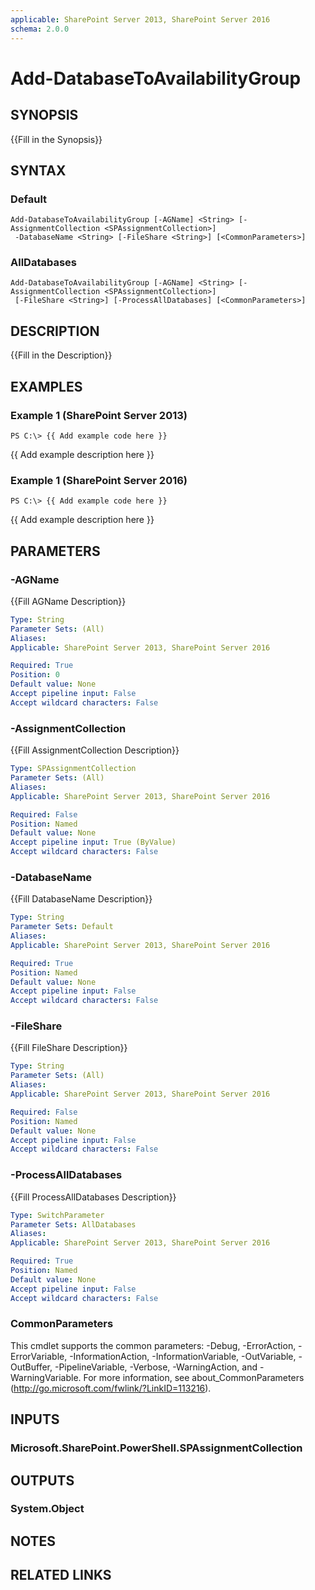 ```yaml
---
applicable: SharePoint Server 2013, SharePoint Server 2016
schema: 2.0.0
---
```


# Add-DatabaseToAvailabilityGroup

## SYNOPSIS
{{Fill in the Synopsis}}

## SYNTAX

### Default
```
Add-DatabaseToAvailabilityGroup [-AGName] <String> [-AssignmentCollection <SPAssignmentCollection>]
 -DatabaseName <String> [-FileShare <String>] [<CommonParameters>]
```

### AllDatabases
```
Add-DatabaseToAvailabilityGroup [-AGName] <String> [-AssignmentCollection <SPAssignmentCollection>]
 [-FileShare <String>] [-ProcessAllDatabases] [<CommonParameters>]
```

## DESCRIPTION
{{Fill in the Description}}

## EXAMPLES

### Example 1 (SharePoint Server 2013)
```
PS C:\> {{ Add example code here }}
```

{{ Add example description here }}

### Example 1 (SharePoint Server 2016)
```
PS C:\> {{ Add example code here }}
```

{{ Add example description here }}

## PARAMETERS

### -AGName
{{Fill AGName Description}}

```yaml
Type: String
Parameter Sets: (All)
Aliases: 
Applicable: SharePoint Server 2013, SharePoint Server 2016

Required: True
Position: 0
Default value: None
Accept pipeline input: False
Accept wildcard characters: False
```

### -AssignmentCollection
{{Fill AssignmentCollection Description}}

```yaml
Type: SPAssignmentCollection
Parameter Sets: (All)
Aliases: 
Applicable: SharePoint Server 2013, SharePoint Server 2016

Required: False
Position: Named
Default value: None
Accept pipeline input: True (ByValue)
Accept wildcard characters: False
```

### -DatabaseName
{{Fill DatabaseName Description}}

```yaml
Type: String
Parameter Sets: Default
Aliases: 
Applicable: SharePoint Server 2013, SharePoint Server 2016

Required: True
Position: Named
Default value: None
Accept pipeline input: False
Accept wildcard characters: False
```

### -FileShare
{{Fill FileShare Description}}

```yaml
Type: String
Parameter Sets: (All)
Aliases: 
Applicable: SharePoint Server 2013, SharePoint Server 2016

Required: False
Position: Named
Default value: None
Accept pipeline input: False
Accept wildcard characters: False
```

### -ProcessAllDatabases
{{Fill ProcessAllDatabases Description}}

```yaml
Type: SwitchParameter
Parameter Sets: AllDatabases
Aliases: 
Applicable: SharePoint Server 2013, SharePoint Server 2016

Required: True
Position: Named
Default value: None
Accept pipeline input: False
Accept wildcard characters: False
```

### CommonParameters
This cmdlet supports the common parameters: -Debug, -ErrorAction, -ErrorVariable, -InformationAction, -InformationVariable, -OutVariable, -OutBuffer, -PipelineVariable, -Verbose, -WarningAction, and -WarningVariable. For more information, see about_CommonParameters (http://go.microsoft.com/fwlink/?LinkID=113216).

## INPUTS

### Microsoft.SharePoint.PowerShell.SPAssignmentCollection

## OUTPUTS

### System.Object

## NOTES

## RELATED LINKS


